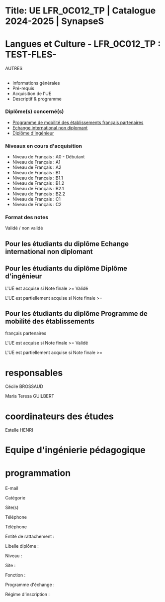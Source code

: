 # Title: UE LFR_0C012_TP | Catalogue 2024-2025 | SynapseS

#  [ ](/catalogue/2024-2025) Langues et Culture \- LFR_0C012_TP : TEST-FLES-
AUTRES

##

  * Informations générales
  * Pré-requis
  * Acquisition de l'UE
  * Descriptif & programme

### Diplôme(s) concerné(s)

  * [Programme de mobilité des établissements français partenaires](/catalogue/2024-2025/diplome/2063/PEF-programme-de-mobilite-des-etablissements-francais-partenaires)
  * [Echange international non diplomant](/catalogue/2024-2025/diplome/1/PEI-echange-international-non-diplomant)
  * [Diplôme d'ingénieur](/catalogue/2024-2025/diplome/4/ING-diplome-d-ingenieur)

### Niveaux en cours d'acquisition

  * Niveau de Français : A0 - Débutant
  * Niveau de Français : A1
  * Niveau de Français : A2
  * Niveau de Français : B1
  * Niveau de Français : B1.1
  * Niveau de Français : B1.2
  * Niveau de Français : B2.1
  * Niveau de Français : B2.2
  * Niveau de Français : C1
  * Niveau de Français : C2

### Format des notes

Validé / non validé

## Pour les étudiants du diplôme Echange international non diplomant

## Pour les étudiants du diplôme Diplôme d'ingénieur

L'UE est acquise si Note finale >= Validé

L'UE est partiellement acquise si Note finale >=

## Pour les étudiants du diplôme Programme de mobilité des établissements
français partenaires

L'UE est acquise si Note finale >= Validé

L'UE est partiellement acquise si Note finale >=

# responsables

Cécile BROSSAUD

Maria Teresa GUILBERT

# coordinateurs des études

Estelle HENRI

# Equipe d'ingénierie pédagogique

# programmation

###

E-mail

Catégorie

Site(s)

Téléphone

Téléphone

Entité de rattachement :

Libelle diplôme :

Niveau :

Site :

Fonction :

Programme d'échange :

Régime d'inscription :

